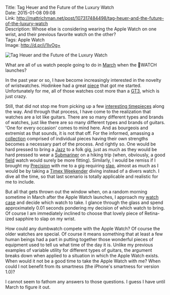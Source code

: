 Title: Tag Heuer and the Future of the Luxury Watch  
Date: 2015-01-08 09:08  
Link: http://mattrichman.net/post/107317484498/tag-heuer-and-the-future-of-the-luxury-watch  
Description: Whose else is considering wearing the Apple Watch on one wrist, and their previous favorite watch on the other?  
Tags: Apple Watch  
Image: http://d.pr/i/1lvOg+  

![Tag Heuer and the Future of the Luxury Watch][1]

What are all of us watch people going to do in [March][2] when the WATCH launches? 

In the past year or so, I have become increasingly interested in the novelty of wristwatches. Hodinkee had a great [piece][3] that got me started. Unfortunately for me, all of those watches cost more than a [GT3][4], which is just crazy.

Still, that did not stop me from picking up a few [interesting timepieces][5] along the way. And through that process, I have come to the realization that watches are a lot like guitars. There are so many different types and brands of watches, just like there are so many different types and brands of guitars. 'One for every occasion' comes to mind here. And as bourgeois and extremist as that sounds, it is not that off. For the informed, amassing a [collection][6] comprised of individual pieces having their own strengths becomes a necessary part of the process. And rightly so. One would be hard pressed to bring a [Jazz][7] to a folk gig, just as much as they would be hard pressed to wear a [Submariner][8] on a hiking trip (when, obviously, a good [field][9] watch would surely be more fitting). Similarly, I would be remiss if I brought my [Precision][10] with me to a gig requiring [slap][11], almost as much as I would be by taking a [Timex Weekender][12] diving instead of a divers watch. I dive all the time, so that last scenario is totally applicable and realistic for me to include. 

But all that gets thrown out the window when, on a random morning sometime in March after the Apple Watch launches, I approach my [watch case][13] and decide which watch to take. I glance through the glass and spend approximately 0.01 seconds pondering my decision of which watch to bring. Of course I am immediately inclined to choose that lovely piece of Retina-ized sapphire to slap on my wrist.

How could any dumbwatch compete with the Apple Watch? Of course the older watches are special. Of course it means something that at least a few human beings had a part in putting together those wonderful pieces of equipment used to tell us what time of the day it is. Unlike my previous examples of variable utility for different types of guitars, the argument breaks down when applied to a situation in which the Apple Watch exists. When would it not be a good time to take the Apple Watch with me? When could I not benefit from its smartness (the iPhone's smartness for version 1.0)? 

I cannot seem to fathom any answers to those questions. I guess I have until March to figure it out.

[1]: http://d.pr/i/1lvOg+ "Tag Heuer and the Future of the Luxury Watch"
[2]: http://9to5mac.com/2015/01/06/apple-watch-launch/ "9to5Mac on the Apple Watch launch"
[3]: http://www.hodinkee.com/blog/video-talking-watches-with-john-mayer "John Mayer showing off his watches"
[4]: http://www.edmunds.com/porsche/911/2015/gt3/ "Edmunds on the 991 GT3"
[5]: http://instagram.com/p/sTtSahQz_D/ "My watches"
[6]: http://instagram.com/p/uCiceQQz2l/ "My bass guitars"
[7]: https://en.wikipedia.org/wiki/Fender_Jazz_Bass "Wikipedia: Fender Jazz Bass"
[8]: http://www.rolex.com/watches/submariner/m116610lv-0002.html "Rolex Submariner"
[9]: http://www.hamiltonwatch.com/collection/khaki/field/officer-mechanical/h69419363 "Hamilton watch that I like"
[10]: https://en.wikipedia.org/wiki/Fender_Jazz_Bass "Wikipedia: Fender Jazz Bass"
[11]: https://www.youtube.com/watch?v=jVQEe8OI3zk "Victor Wooten - Victor's Jam"
[12]: http://www.timex.com/watches/timex-weekender-slip-thru-t2n6519j-0 "Timex Weekender"
[13]: http://d.pr/i/FScw+ "My watch case"